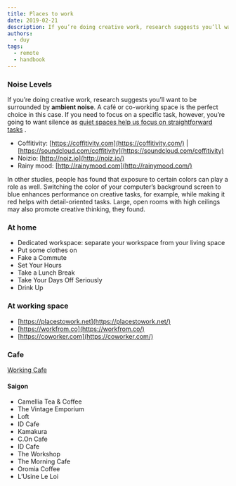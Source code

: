 ```yaml
---
title: Places to work
date: 2019-02-21
description: If you’re doing creative work, research suggests you’ll want to be surrounded by ambient noise. A café or co-working space is the perfect choice in this case. If you need to focus on a specific task, however, you’re going to want silence as [quiet spaces help us focus on straightforward tasks.
authors:
  - duy
tags:
  - remote
  - handbook
---
```


### Noise Levels

If you’re doing creative work, research suggests you’ll want to be surrounded by **ambient noise**. A café or co-working space is the perfect choice in this case.
If you need to focus on a specific task, however, you’re going to want silence as [quiet spaces help us focus on straightforward tasks](http://well.blogs.nytimes.com/2013/06/21/how-the-hum-of-a-coffee-shop-can-boost-creativity/) .

* Coffitivity:  [https://coffitivity.com](https://coffitivity.com/)  |  [https://soundcloud.com/coffitivity](https://soundcloud.com/coffitivity)
* Noizio:  [http://noiz.io](http://noiz.io/)
* Rainy mood:  [http://rainymood.com](http://rainymood.com/)

In other studies, people has found that exposure to certain colors can play a role as well. Switching the color of your computer’s background screen to blue enhances performance on creative tasks, for example, while making it red helps with detail-oriented tasks. Large, open rooms with high ceilings may also promote creative thinking, they found.

### At home

* Dedicated workspace: separate your workspace from your living space
* Put some clothes on
* Fake a Commute
* Set Your Hours
* Take a Lunch Break
* Take Your Days Off Seriously
* Drink Up

### At working space

* [https://placestowork.net](https://placestowork.net/)
* [https://workfrom.co](https://workfrom.co/)
* [https://coworker.com](https://coworker.com/)

### Cafe

[Working Cafe](https://www.notion.so/943409144680499da1a5a21993b33170)

#### Saigon

* Camellia Tea & Coffee
* The Vintage Emporium
* Loft
* ID Cafe
* Kamakura
* C.On Cafe
* ID Cafe
* The Workshop
* The Morning Cafe
* Oromia Coffee
* L’Usine Le Loi
